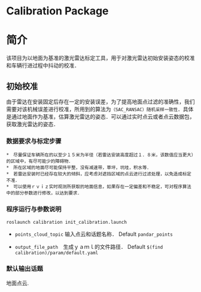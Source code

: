 Calibration Package
===========================================

# 简介
该项目为以地面为基准的激光雷达标定工具，用于对激光雷达初始安装姿态的校准和车辆行进过程中抖动的校准．

## 初始校准
由于雷达在安装固定后存在一定的安装误差，为了提高地面点过滤的准确性，我们需要对该机械误差进行校准，所用到的算法为`（SAC_RANSAC）随机采样一致性`．具体是通过地面作为基准，估算激光雷达的姿态．可以通过实时点云或者点云数据包，获取激光雷达的姿态．

### 数据要求与标定步骤
```
*　尽量保证车辆所在的以至少１５米为半径（若雷达安装高度超过１．８米，该数值应当更大）的区域中，有尽可能少的障碍物．
*　所在区域的地面尽可能保持平整，没有减速带，草坪，坑哇，积水等．
*　若雷达安装时已经存在较大的倾斜，应考虑对遮挡区域的点云进行过滤处理，以免造成标定不准．
*　可以使用ｒｖｉｚ实时观测所获取的地面信息，如果存在一定偏差和不稳定，可对程序算法中的部分参数进行修改，以达到要求．
```

### 程序运行与参数说明
```
roslaunch calibration init_calibration.launch
```
- `points_cloud_topic` 输入点云和话题名称． Default `pandar_points`

- `output_file_path`　生成ｙａｍｌ的文件路径． Default `$(find calibration)/param/default.yaml`

### 默认输出话题
地面点云.
